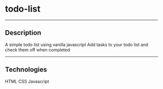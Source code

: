 # todo-list

---
## Description

A simple todo list using vanilla javascript
Add tasks to your todo list and check them off when completed

---

## Technologies

HTML
CSS
Javascript


